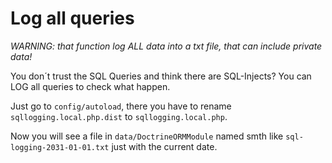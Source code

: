 # Log all queries

_WARNING: that function log ALL data into a txt file, that can include private data!_

You don´t trust the SQL Queries and think there are SQL-Injects? You can LOG all queries to check what happen.

Just go to `config/autoload`, there you have to rename `sqllogging.local.php.dist` to `sqllogging.local.php`.

Now you will see a file in `data/DoctrineORMModule` named smth like `sql-logging-2031-01-01.txt` just with the current date.